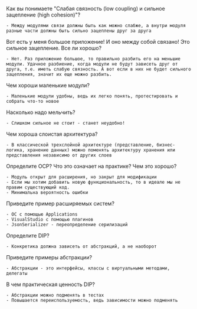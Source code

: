 ﻿Как вы понимаете "Слабая связность (low coupling) и сильное зацепление (high cohesion)"?

	- Между модулями связи должны быть как можно слабже, а внутри модуля разные части должны быть сильно зацеплены друг за друга

Вот есть у меня большое приложение! И оно между собой связано! Это сильное зацепление. Все ли хорошо?

	- Нет. Раз приложение большое, то правильно разбить его на меньшие модули. Удачное разбиение, когда модули не будут зависеть друг от друга, т.е. иметь слабую связность. А вот если в них не будет сильного зацепления, значит их еще можно разбить.

Чем хороши маленькие модули?

	- Маленькие модули удобны, ведь их легко понять, протестировать и собрать что-то новое

Насколько надо мельчить?

	- Слишком сильное не стоит - станет неудобно!

Чем хороша слоистая архитектура?

	- В классической трехслойной архитектуре (представление, бизнес-логика, хранение данных) можно поменять архитектуру хранения или представления независимо от других слоев

Определите OCP? Что это означает на практике? Чем это хорошо?

	- Модуль открыт для расширения, но закрыт для модификации
	- Если мы хотим добавить новую функциональность, то в идеале мы не правим существующий код.
	- Минимальна вероятность ошибки

Приведите пример расширяемых систем?

	- ОС с помощью Applications
	- VisualStudio с помощью плагинов
	- JsonSerializer - переопределение серилизаций

Определите DIP?

	- Конкретика должна зависеть от абстракций, а не наоборот

Приведите примеры абстракции?

	- Абстракции - это интерфейсы, классы с виртуальными методами, делегаты

В чем практическая ценность DIP?

	- Абстракции можно подменять в тестах
	- Повышается переиспользуемость, ведь зависимости можно подменять
